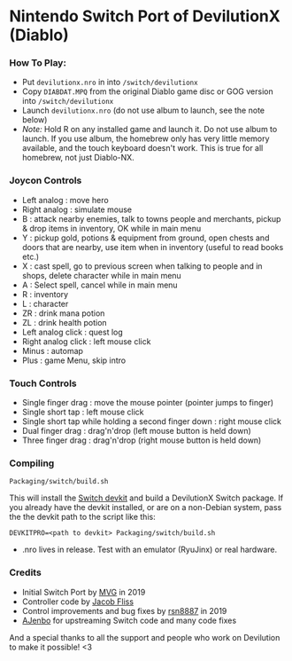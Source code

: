 # Nintendo Switch Port of DevilutionX (Diablo)

### How To Play:
- Put `devilutionx.nro` in into `/switch/devilutionx`
- Copy `DIABDAT.MPQ` from the original Diablo game disc or GOG version into `/switch/devilutionx`
- Launch `devilutionx.nro` (do not use album to launch, see the note below)
- *Note:* Hold R on any installed game and launch it. Do not use album to launch. If you use album, the homebrew only has very little memory available, and the touch keyboard doesn't work. This is true for all homebrew, not just Diablo-NX.

### Joycon Controls

- Left analog : move hero
- Right analog : simulate mouse
- B : attack nearby enemies, talk to towns people and merchants, pickup & drop items in inventory, OK while in main menu
- Y : pickup gold, potions & equipment from ground, open chests and doors that are nearby, use item when in inventory (useful to read books etc.)
- X : cast spell, go to previous screen when talking to people and in shops, delete character while in main menu
- A : Select spell, cancel while in main menu
- R : inventory
- L : character
- ZR : drink mana potion
- ZL : drink health potion
- Left analog click : quest log
- Right analog click : left mouse click
- Minus : automap
- Plus : game Menu, skip intro

### Touch Controls

- Single finger drag : move the mouse pointer (pointer jumps to finger)
- Single short tap : left mouse click
- Single short tap while holding a second finger down : right mouse click
- Dual finger drag : drag'n'drop (left mouse button is held down)
- Three finger drag : drag'n'drop (right mouse button is held down)

### Compiling

```
Packaging/switch/build.sh
```

This will install the [Switch devkit](https://switchbrew.org/wiki/Setting_up_Development_Environment) and build a DevilutionX Switch package. If you already have the devkit installed, or are on a non-Debian system, pass the the devkit path to the script like this:

```
DEVKITPRO=<path to devkit> Packaging/switch/build.sh
```

- .nro lives in release. Test with an emulator (RyuJinx) or real hardware.

### Credits

- Initial Switch Port by [MVG](https://github.com/lantus) in 2019
- Controller code by [Jacob Fliss](https://github.com/erfg12)
- Control improvements and bug fixes by [rsn8887](https://github.com/rsn8887) in 2019
- [AJenbo](https://github.com/AJenbo) for upstreaming Switch code and many code fixes

And a special thanks to all the support and people who work on Devilution to make it possible! <3
